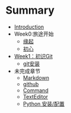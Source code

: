 # Summary

* [Introduction](README.md)
* Week0:旅途开始
   * [缘起](ch1-start.md)
   * [初心](start.md)
* [Week1：初识Git](git.md)
   * [git安装](git_setup.md)
* 未完成章节
    * [Markdown](markdown.md)
    * [github](github.md)
    * [Command](command.md)
    * [TextEditor](text-editor.md)
    * [Python 安装/配置](setup.md)
